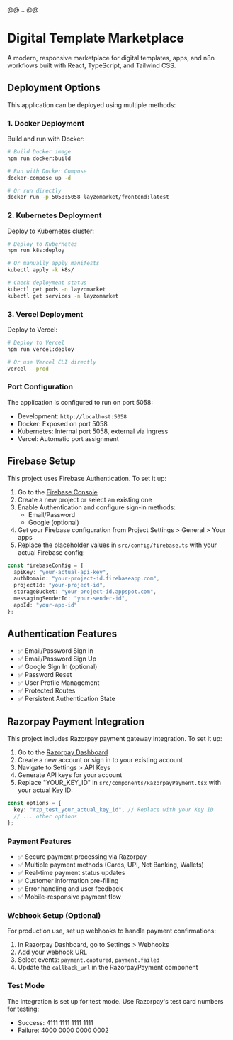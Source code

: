 @@ .. @@
 # Digital Template Marketplace

 A modern, responsive marketplace for digital templates, apps, and n8n workflows built with React, TypeScript, and Tailwind CSS.

## Deployment Options

This application can be deployed using multiple methods:

### 1. Docker Deployment

Build and run with Docker:
```bash
# Build Docker image
npm run docker:build

# Run with Docker Compose
docker-compose up -d

# Or run directly
docker run -p 5058:5058 layzomarket/frontend:latest
```

### 2. Kubernetes Deployment

Deploy to Kubernetes cluster:
```bash
# Deploy to Kubernetes
npm run k8s:deploy

# Or manually apply manifests
kubectl apply -k k8s/

# Check deployment status
kubectl get pods -n layzomarket
kubectl get services -n layzomarket
```

### 3. Vercel Deployment

Deploy to Vercel:
```bash
# Deploy to Vercel
npm run vercel:deploy

# Or use Vercel CLI directly
vercel --prod
```

### Port Configuration

The application is configured to run on port 5058:
- Development: `http://localhost:5058`
- Docker: Exposed on port 5058
- Kubernetes: Internal port 5058, external via ingress
- Vercel: Automatic port assignment

## Firebase Setup

This project uses Firebase Authentication. To set it up:

1. Go to the [Firebase Console](https://console.firebase.google.com/)
2. Create a new project or select an existing one
3. Enable Authentication and configure sign-in methods:
   - Email/Password
   - Google (optional)
4. Get your Firebase configuration from Project Settings > General > Your apps
5. Replace the placeholder values in `src/config/firebase.ts` with your actual Firebase config:

```typescript
const firebaseConfig = {
  apiKey: "your-actual-api-key",
  authDomain: "your-project-id.firebaseapp.com",
  projectId: "your-project-id",
  storageBucket: "your-project-id.appspot.com",
  messagingSenderId: "your-sender-id",
  appId: "your-app-id"
};
```

## Authentication Features

- ✅ Email/Password Sign In
- ✅ Email/Password Sign Up
- ✅ Google Sign In (optional)
- ✅ Password Reset
- ✅ User Profile Management
- ✅ Protected Routes
- ✅ Persistent Authentication State

## Razorpay Payment Integration

This project includes Razorpay payment gateway integration. To set it up:

1. Go to the [Razorpay Dashboard](https://dashboard.razorpay.com/)
2. Create a new account or sign in to your existing account
3. Navigate to Settings > API Keys
4. Generate API keys for your account
5. Replace "YOUR_KEY_ID" in `src/components/RazorpayPayment.tsx` with your actual Key ID:

```typescript
const options = {
  key: "rzp_test_your_actual_key_id", // Replace with your Key ID
  // ... other options
};
```

### Payment Features

- ✅ Secure payment processing via Razorpay
- ✅ Multiple payment methods (Cards, UPI, Net Banking, Wallets)
- ✅ Real-time payment status updates
- ✅ Customer information pre-filling
- ✅ Error handling and user feedback
- ✅ Mobile-responsive payment flow

### Webhook Setup (Optional)

For production use, set up webhooks to handle payment confirmations:

1. In Razorpay Dashboard, go to Settings > Webhooks
2. Add your webhook URL
3. Select events: `payment.captured`, `payment.failed`
4. Update the `callback_url` in the RazorpayPayment component

### Test Mode

The integration is set up for test mode. Use Razorpay's test card numbers for testing:
- Success: 4111 1111 1111 1111
- Failure: 4000 0000 0000 0002


